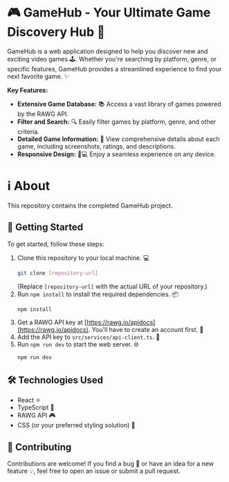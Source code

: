 # 🎮 GameHub - Your Ultimate Game Discovery Hub 🚀

GameHub is a web application designed to help you discover new and exciting video games 🕹️. Whether you're searching by platform, genre, or specific features, GameHub provides a streamlined experience to find your next favorite game. ✨

**Key Features:**

* **Extensive Game Database:** 📚 Access a vast library of games powered by the RAWG API.
* **Filter and Search:** 🔍 Easily filter games by platform, genre, and other criteria.
* **Detailed Game Information:** 📝 View comprehensive details about each game, including screenshots, ratings, and descriptions.
* **Responsive Design:** 📱💻 Enjoy a seamless experience on any device.

# ℹ️ About

This repository contains the completed GameHub project.



## 🚀 Getting Started

To get started, follow these steps:

1.  Clone this repository to your local machine. 💻
    ```bash
    git clone [repository-url]
    ```
    (Replace `[repository-url]` with the actual URL of your repository.)
2.  Run `npm install` to install the required dependencies. 📦
    ```bash
    npm install
    ```
3.  Get a RAWG API key at [https://rawg.io/apidocs](https://rawg.io/apidocs). You'll have to create an account first. 🔑
4.  Add the API key to `src/services/api-client.ts`. 🔑
5.  Run `npm run dev` to start the web server. 🌐
    ```bash
    npm run dev
    ```

## 🛠️ Technologies Used

* React ⚛️
* TypeScript 📜
* RAWG API 🎮
* CSS (or your preferred styling solution) 🎨

## 🤝 Contributing

Contributions are welcome! If you find a bug 🐛 or have an idea for a new feature 💡, feel free to open an issue or submit a pull request.

